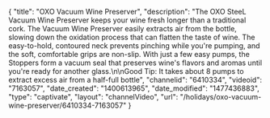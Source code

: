 {
    "title": "OXO Vacuum Wine Preserver",
    "description": "The OXO SteeL Vacuum Wine Preserver keeps your wine fresh longer than a traditional cork. The Vacuum Wine Preserver easily extracts air from the bottle, slowing down the oxidation process that can flatten the taste of wine. The easy-to-hold, contoured neck prevents pinching while you're pumping, and the soft, comfortable grips are non-slip. With just a few easy pumps, the Stoppers form a vacuum seal that preserves wine's flavors and aromas until you're ready for another glass.\n\nGood Tip: It takes about 8 pumps to extract excess air from a half-full bottle",
    "channelid": "6410334",
    "videoid": "7163057",
    "date_created": "1400613965",
    "date_modified": "1477436883",
    "type": "captivate",
    "layout": "channelVideo",
    "url": "\/holidays\/oxo-vacuum-wine-preserver\/6410334-7163057"
}